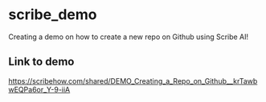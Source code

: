 # scribe_demo

Creating a demo on how to create a new repo on Github using Scribe AI!

## Link to demo
https://scribehow.com/shared/DEMO_Creating_a_Repo_on_Github__krTawbwEQPa6or_Y-9-iiA
